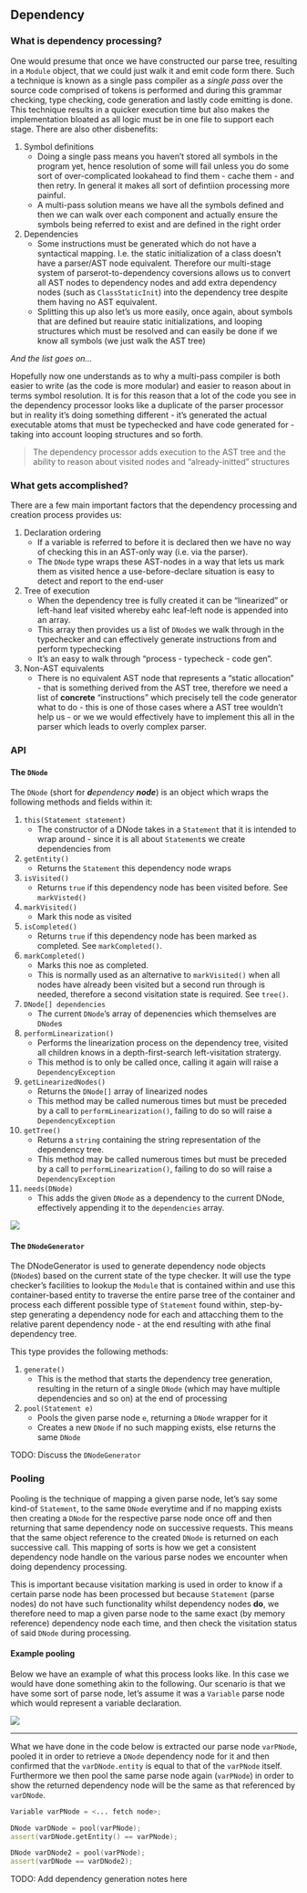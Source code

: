 ## Dependency

### What is dependency processing?

One would presume that once we have constructed our parse tree,
resulting in a `Module` object, that we could just walk it and emit code
form there. Such a technique is known as a single pass compiler as a
*single pass* over the source code comprised of tokens is performed and
during this grammar checking, type checking, code generation and lastly
code emitting is done. This technique results in a quicker execution
time but also makes the implementation bloated as all logic must be in
one file to support each stage. There are also other disbenefits:

1.  Symbol definitions
    - Doing a single pass means you haven’t stored all symbols in the
      program yet, hence resolution of some will fail unless you do some
      sort of over-complicated lookahead to find them - cache them - and
      then retry. In general it makes all sort of defintiion processing
      more painful.
    - A multi-pass solution means we have all the symbols defined and
      then we can walk over each component and actually ensure the
      symbols being referred to exist and are defined in the right order
2.  Dependencies
    - Some instructions must be generated which do not have a
      syntactical mapping. I.e. the static initialization of a class
      doesn’t have a parser/AST node equivalent. Therefore our
      multi-stage system of parserot-to-dependency coversions allows us
      to convert all AST nodes to dependency nodes and add extra
      dependency nodes (such as `ClassStaticInit`) into the dependency
      tree despite them having no AST equivalent.
    - Splitting this up also let’s us more easily, once again, about
      symbols that are defined but reauire static initializations, and
      looping structures which must be resolved and can easily be done
      if we know all symbols (we just walk the AST tree)

*And the list goes on…*

Hopefully now one understands as to why a multi-pass compiler is both
easier to write (as the code is more modular) and easier to reason about
in terms symbol resolution. It is for this reason that a lot of the code
you see in the dependency processor looks like a duplicate of the parser
processor but in reality it’s doing something different - it’s generated
the actual executable atoms that must be typechecked and have code
generated for - taking into account looping structures and so forth.

> The dependency processor adds execution to the AST tree and the
> ability to reason about visited nodes and “already-initted” structures

### What gets accomplished?

There are a few main important factors that the dependency processing
and creation process provides us:

1.  Declaration ordering
    - If a variable is referred to before it is declared then we have no
      way of checking this in an AST-only way (i.e. via the parser).
    - The `DNode` type wraps these AST-nodes in a way that lets us mark
      them as visited hence a use-before-declare situation is easy to
      detect and report to the end-user
2.  Tree of execution
    - When the dependency tree is fully created it can be “linearized”
      or left-hand leaf visited whereby eahc leaf-left node is appended
      into an array.
    - This array then provides us a list of `DNode`s we walk through in
      the typechecker and can effectively generate instructions from and
      perform typechecking
    - It’s an easy to walk through “process - typecheck - code gen”.
3.  Non-AST equivalents
    - There is no equivalent AST node that represents a “static
      allocation” - that is something derived from the AST tree,
      therefore we need a list of **concrete** “instructions” which
      precisely tell the code generator what to do - this is one of
      those cases where a AST tree wouldn’t help us - or we we would
      effectively have to implement this all in the parser which leads
      to overly complex parser.

### API

#### The `DNode`

The `DNode` (short for ***d**ependency **node***) is an object which
wraps the following methods and fields within it:

1.  `this(Statement statement)`
    - The constructor of a DNode takes in a `Statement` that it is
      intended to wrap around - since it is all about `Statement`s we
      create dependencies from
2.  `getEntity()`
    - Returns the `Statement` this dependency node wraps
3.  `isVisited()`
    - Returns `true` if this dependency node has been visited before.
      See `markVisted()`
4.  `markVisited()`
    - Mark this node as visited
5.  `isCompleted()`
    - Returns `true` if this dependency node has been marked as
      completed. See `markCompleted()`.
6.  `markCompleted()`
    - Marks this noe as completed.
    - This is normally used as an alternative to `markVisited()` when
      all nodes have already been visited but a second run through is
      needed, therefore a second visitation state is required. See
      `tree()`.
7.  `DNode[] dependencies`
    - The current `DNode`’s array of depenencies which themselves are
      `DNode`s
8.  `performLinearization()`
    - Performs the linearization process on the dependency tree, visited
      all children knows in a depth-first-search left-visitation
      stratergy.
    - This method is to only be called once, calling it again will raise
      a `DependencyException`
9.  `getLinearizedNodes()`
    - Returns the `DNode[]` array of linearized nodes
    - This method may be called numerous times but must be preceded by a
      call to `performLinearization()`, failing to do so will raise a
      `DependencyException`
10. `getTree()`
    - Returns a `string` containing the string representation of the
      dependency tree.
    - This method may be called numerous times but must be preceded by a
      call to `performLinearization()`, failing to do so will raise a
      `DependencyException`
11. `needs(DNode)`
    - This adds the given `DNode` as a dependency to the current DNode,
      effectively appending it to the `dependencies` array.

![](/projects/tlang/graphs/pandocplot390552161348119324.svg)

#### The `DNodeGenerator`

The DNodeGenerator is used to generate dependency node objects
(`DNode`s) based on the current state of the type checker. It will use
the type checker’s facilities to lookup the `Module` that is contained
within and use this container-based entity to traverse the entire parse
tree of the container and process each different possible type of
`Statement` found within, step-by-step generating a dependency node for
each and attacching them to the relative parent dependency node - at the
end resulting with athe final dependency tree.

This type provides the following methods:

1.  `generate()`
    - This is the method that starts the dependency tree generation,
      resulting in the return of a single `DNode` (which may have
      multiple dependencies and so on) at the end of processing
2.  `pool(Statement e)`
    - Pools the given parse node `e`, returning a `DNode` wrapper for it
    - Creates a new `DNode` if no such mapping exists, else returns the
      same `DNode`

TODO: Discuss the `DNodeGenerator`

### Pooling

Pooling is the technique of mapping a given parse node, let’s say some
kind-of `Statement`, to the same `DNode` everytime and if no mapping
exists then creating a `DNode` for the respective parse node once off
and then returning that same dependency node on successive requests.
This means that the same object reference to the created `DNode` is
returned on each successive call. This mapping of sorts is how we get a
consistent dependency node handle on the various parse nodes we
encounter when doing dependency processing.

This is important because visitation marking is used in order to know if
a certain parse node has been processed but because `Statement` (parse
nodes) do not have such functionality whilst dependency nodes **do**, we
therefore need to map a given parse node to the same exact (by memory
reference) dependency node each time, and then check the visitation
status of said `DNode` during processing.

#### Example pooling

Below we have an example of what this process looks like. In this case
we would have done something akin to the following. Our scenario is that
we have some sort of parse node, let’s assume it was a `Variable` parse
node which would represent a variable declaration.

![](/projects/tlang/graphs/pandocplot11037938885968638614.svg)

------------------------------------------------------------------------

What we have done in the code below is extracted our parse node
`varPNode`, pooled it in order to retrieve a `DNode` dependency node for
it and then confirmed that the `varDNode.entity` is equal to that of the
`varPNode` itself. Furthermore we then pool the same parse node again
(`varPNode`) in order to show the returned dependency node will be the
same as that referenced by `varDNode`.

``` d
Variable varPNode = <... fetch node>;

DNode varDNode = pool(varPNode);
assert(varDNode.getEntity() == varPNode);

DNode varDNode2 = pool(varPNode);
assert(varDNode == varDNode2);
```

TODO: Add dependency generation notes here
